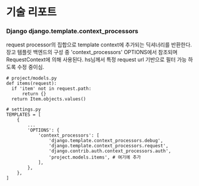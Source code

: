 # 기술 리포트

### Django django.template.context_processors
request processor의 집합으로 template context에 추가되는 딕셔너리를 반환한다.
장고 템플릿 백엔드의 구성 중 'context_processors' OPTIONS에서 참조되며 RequestContext에 의해 사용된다.
hs님께서 특정 request url 기반으로 필터 가능 하도록 수정 중이심.
```
# project/models.py
def items(request):
  if 'item' not in request.path: 
      return {}
  return Item.objects.values()

# settings.py
TEMPLATES = [
    {
        ...
        'OPTIONS': {
            'context_processors': [
                'django.template.context_processors.debug',
                'django.template.context_processors.request',
                'django.contrib.auth.context_processors.auth',
                'project.models.items', # 여기에 추가
            ],
        },
    },
]
```




